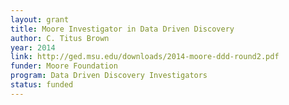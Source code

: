 ```yaml
---
layout: grant
title: Moore Investigator in Data Driven Discovery
author: C. Titus Brown
year: 2014
link: http://ged.msu.edu/downloads/2014-moore-ddd-round2.pdf
funder: Moore Foundation
program: Data Driven Discovery Investigators
status: funded
---
```

